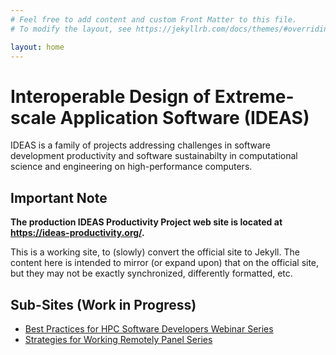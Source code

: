 ```yaml
---
# Feel free to add content and custom Front Matter to this file.
# To modify the layout, see https://jekyllrb.com/docs/themes/#overriding-theme-defaults

layout: home
---
```

# Interoperable Design of Extreme-scale Application Software (IDEAS)

IDEAS is a family of projects addressing challenges in software
development productivity and software sustainabilty in computational
science and engineering on high-performance computers.

## Important Note

**The production IDEAS Productivity Project web site is located at
<https://ideas-productivity.org/>.**

This is a working site, to (slowly) convert the official site to
Jekyll.  The content here is intended to mirror (or expand upon) that
on the official site, but they may not be exactly synchronized,
differently formatted, etc.

## Sub-Sites (Work in Progress)
- [Best Practices for HPC Software Developers Webinar
Series](hpc-best-practices-webinars/)
- [Strategies for Working Remotely Panel Series](remote-work-panels/)
